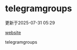 # telegramgroups
更新于2025-07-31 05:29

[website](https://allgroups.github.io/telegramgroups/)

telegramgroups
